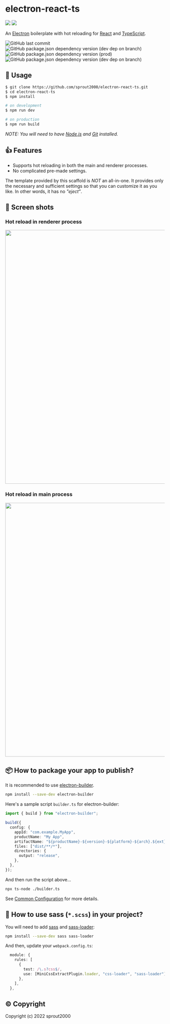 # electron-react-ts

<img src="https://user-images.githubusercontent.com/52094761/226554131-16510c26-7faf-4bf0-b271-a00abf66d9b5.svg#gh-light-mode-only">
<img src="https://user-images.githubusercontent.com/52094761/226554362-4a04fbd0-6918-47cd-abee-83c6c82a6877.svg#gh-dark-mode-only">

An [Electron](https://www.electronjs.org/) boilerplate with hot reloading for [React](https://reactjs.org/) and [TypeScript](https://www.typescriptlang.org/).

![GitHub last commit](https://img.shields.io/github/last-commit/sprout2000/electron-react-ts)
![GitHub package.json dependency version (dev dep on branch)](https://img.shields.io/github/package-json/dependency-version/sprout2000/electron-react-ts/dev/electron)
![GitHub package.json dependency version (prod)](https://img.shields.io/github/package-json/dependency-version/sprout2000/electron-react-ts/react)
![GitHub package.json dependency version (dev dep on branch)](https://img.shields.io/github/package-json/dependency-version/sprout2000/electron-react-ts/dev/typescript)

## :green_book: Usage

```sh
$ git clone https://github.com/sprout2000/electron-react-ts.git
$ cd electron-react-ts
$ npm install

# on development
$ npm run dev

# on production
$ npm run build
```

_NOTE: You will need to have [Node.js](https://nodejs.org/) and [Git](https://git-scm.com/) installed._

## :thumbsup: Features

- Supports hot reloading in both the main and renderer processes.
- No complicated pre-made settings.

The template provided by this scaffold is _NOT_ an all-in-one. It provides only the necessary and sufficient settings so that you can customize it as you like. In other words, it has no _"eject"_.

## :camera_flash: Screen shots

### Hot reload in renderer process

<img width="800" src="https://user-images.githubusercontent.com/52094761/235551732-a69ba9d5-db95-4101-9b79-e2741f8050dc.gif" />

### Hot reload in main process

<img width="800" src="https://user-images.githubusercontent.com/52094761/235551746-490c7b46-8d34-45a8-bd96-9afb0d37cb61.gif" />

## :package: How to package your app to publish?

It is recommended to use [electron-builder](https://www.electron.build/).

```sh
npm install --save-dev electron-builder
```

Here's a sample script `builder.ts` for electron-builder:

```typescript
import { build } from "electron-builder";

build({
  config: {
    appId: "com.example.MyApp",
    productName: "My App",
    artifactName: "${productName}-${version}-${platform}-${arch}.${ext}",
    files: ["dist/**/*"],
    directories: {
      output: "release",
    },
  },
});
```

And then run the script above...

```sh
npx ts-node ./builder.ts
```

See [Common Configuration](https://www.electron.build/configuration/configuration) for more details.

## :art: How to use sass (`*.scss`) in your project?

You will need to add [sass](https://www.npmjs.com/package/sass) and [sass-loader](https://www.npmjs.com/package/sass-loader):

```sh
npm install --save-dev sass sass-loader
```

And then, update your `webpack.config.ts`:

```typescript
  module: {
    rules: [
      {
        test: /\.s?css$/,
        use: [MiniCssExtractPlugin.loader, "css-loader", "sass-loader"],
      },
    ],
  },
```

## :copyright: Copyright

Copyright (c) 2022 sprout2000
